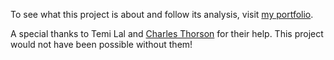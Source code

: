To see what this project is about and follow its analysis, visit [my portfolio](https://www.zubairmarediya.com/projects).

A special thanks to Temi Lal and [Charles Thorson](https://github.com/thorsoch) for their help. This project would not have been possible without them!

